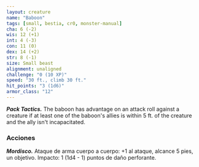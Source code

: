 ```yaml
---
layout: creature
name: "Baboon"
tags: [small, bestia, cr0, monster-manual]
cha: 6 (-2)
wis: 12 (+1)
int: 4 (-3)
con: 11 (0)
dex: 14 (+2)
str: 8 (-1)
size: Small beast
alignment: unaligned
challenge: "0 (10 XP)"
speed: "30 ft., climb 30 ft."
hit_points: "3 (1d6)"
armor_class: "12"
---
```


***Pack Tactics.*** The baboon has advantage on an attack roll against a creature if at least one of the baboon's allies is within 5 ft. of the creature and the ally isn't incapacitated.

### Acciones

***Mordisco.*** Ataque de arma cuerpo a cuerpo: +1 al ataque, alcance 5 pies, un objetivo. Impacto: 1 (1d4 - 1) puntos de daño perforante.